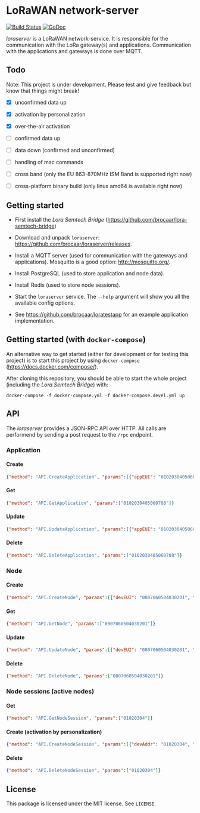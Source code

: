 # LoRaWAN network-server

[![Build Status](https://travis-ci.org/brocaar/loraserver.svg?branch=master)](https://travis-ci.org/brocaar/loraserver)
[![GoDoc](https://godoc.org/github.com/brocaar/loraserver?status.svg)](https://godoc.org/github.com/brocaar/loraserver)

*loraserver* is a LoRaWAN network-service. It is responsible for the
communication with the LoRa gateway(s) and applications. Communication
with the applications and gateways is done over MQTT.


## Todo

Note: This project is under development. Please test and give feedback but know that things might break! 

- [x] unconfirmed data up
- [x] activation by personalization
- [x] over-the-air activation
- [ ] confirmed data up
- [ ] data down (confirmed and unconfirmed)
- [ ] handling of mac commands
- [ ] cross band (only the EU 863-870MHz ISM Band is supported right now)
- [ ] cross-platform binary build (only linux amd64 is available right now)


## Getting started

* First install the *Lora Semtech Bridge* (https://github.com/brocaar/lora-semtech-bridge)

* Download and unpack ``loraserver``: https://github.com/brocaar/loraserver/releases.

* Install a MQTT server (used for communication with the gateways and applications).
  Mosquitto is a good option: http://mosquitto.org/.

* Install PostgreSQL (used to store application and node data).

* Install Redis (used to store node sessions).

* Start the ``loraserver`` service. The ``--help`` argument will show you all the available
  config options. 

* See https://github.com/brocaar/loratestapp for an example application implementation.

## Getting started (with ``docker-compose``)

An alternative way to get started (either for development or for testing this project)
is to start this project by using ``docker-compose`` (https://docs.docker.com/compose/).

After cloning this repository, you should be able to start the whole project
(including the *Lora Semtech Bridge*) with:

``docker-compose -f docker-compose.yml -f docker-compose.devel.yml up``

## API

The *loraserver* provides a JSON-RPC API over HTTP. All calls are performend by
sending a post request to the ``/rpc`` endpoint.

### Application

#### Create
```json
{"method": "API.CreateApplication", "params":[{"appEUI": "0102030405060708", "name": "test application"}]}
```

#### Get
```json
{"method": "API.GetApplication", "params":["0102030405060708"]}
```

#### Update
```json
{"method": "API.UpdateApplication", "params":[{"appEUI": "0102030405060708", "name": "test application 2"}]}
```

#### Delete
```json
{"method": "API.DeleteApplication", "params":["0102030405060708"]}
```

### Node

#### Create
```json
{"method": "API.CreateNode", "params":[{"devEUI": "0807060504030201", "appEUI": "0102030405060708", "appKey": "01020304050607080910111213141516"}]}
```

#### Get
```json
{"method": "API.GetNode", "params":["0807060504030201"]}
```

#### Update
```json
{"method": "API.UpdateNode", "params":[{"devEUI": "0807060504030201", "appEUI": "0102030405060708", "appKey": "01010101010101010101010101010101"}]}
```

#### Delete
```json
{"method": "API.DeleteNode", "params":["0807060504030201"]}
```

### Node sessions (active nodes)

#### Get
```json
{"method": "API.GetNodeSession", "params":["01020304"]}
```

#### Create (activation by personalization)
```json
{"method": "API.CreateNodeSession", "params":[{"devAddr": "01020304", "devEUI": "0807060504030201", "appEUI": "0102030405060708", "appSKey": "01010101010101010101010101010101", "nwkSKey": "02020202020202020202020202020202", "fCntUp": 0, "fCntDown": 0}]}
```

#### Delete
```json
{"method": "API.DeleteNodeSession", "params":["01020304"]}
```

## License

This package is licensed under the MIT license. See ``LICENSE``.
